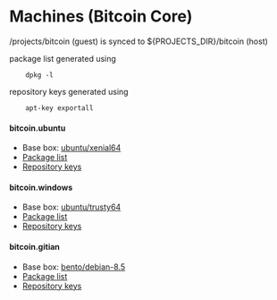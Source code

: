Machines (Bitcoin Core)
========

/projects/bitcoin (guest) is synced to ${PROJECTS_DIR}/bitcoin (host)

package list generated using

        dpkg -l

repository keys generated using

        apt-key exportall   


#### bitcoin.ubuntu

- Base box: [ubuntu/xenial64](https://app.vagrantup.com/ubuntu/boxes/xenial64)
- [Package list](bitcoin-ubuntu-package-list)
- [Repository keys](bitcoin-ubuntu-repository-keys)


#### bitcoin.windows

- Base box: [ubuntu/trusty64](https://app.vagrantup.com/ubuntu/boxes/trusty64)
- [Package list](bitcoin-windows-package-list)
- [Repository keys](bitcoin-windows-repository-keys)


#### bitcoin.gitian

- Base box: [bento/debian-8.5](https://app.vagrantup.com/bento/boxes/debian-8.5)
- [Package list](bitcoin-gitian-package-list)
- [Repository keys](bitcoin-gitian-repository-keys)
